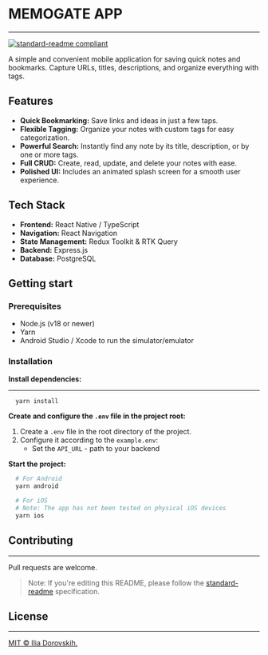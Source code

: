 # MEMOGATE APP

---

[![standard-readme compliant](https://img.shields.io/badge/readme%20style-standard-brightgreen.svg?style=flat-square)](https://github.com/RichardLitt/standard-readme)

A simple and convenient mobile application for saving quick notes and bookmarks. Capture URLs, titles, descriptions, and organize everything with tags.

## Features

- **Quick Bookmarking:** Save links and ideas in just a few taps.
- **Flexible Tagging:** Organize your notes with custom tags for easy categorization.
- **Powerful Search:** Instantly find any note by its title, description, or by one or more tags.
- **Full CRUD:** Create, read, update, and delete your notes with ease.
- **Polished UI:** Includes an animated splash screen for a smooth user experience.

## Tech Stack

- **Frontend:** React Native / TypeScript
- **Navigation:** React Navigation
- **State Management:** Redux Toolkit & RTK Query
- **Backend:** Express.js
- **Database:** PostgreSQL

## Getting start

### Prerequisites

- Node.js (v18 or newer)
- Yarn
- Android Studio / Xcode to run the simulator/emulator

### Installation

**Install dependencies:**

---

```bash
  yarn install
```

**Create and configure the `.env` file in the project root:**

1. Create a `.env` file in the root directory of the project.
2. Configure it according to the `example.env`:
   - Set the `API_URL` - path to your backend

**Start the project:**

```bash
  # For Android
  yarn android

  # For iOS
  # Note: The app has not been tested on physical iOS devices
  yarn ios
```

## Contributing

---

Pull requests are welcome.

> Note: If you're editing this README, please follow the [standard-readme](https://github.com/RichardLitt/standard-readme) specification.

## License

---

[MIT © Ilia Dorovskih.](./LICENSE)
